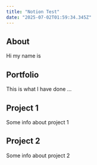 ```yaml
---
title: "Notion Test"
date: "2025-07-02T01:59:34.345Z"
---
```



## About

Hi my name is


## Portfolio

This is what I have done …


## Project 1

Some info about project 1


## Project 2

Some info about project 2

